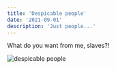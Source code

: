 ```yaml
---
title: 'Despicable people'
date: '2021-09-01'
description: 'Just people...'
---
```


What do you want from me, slaves?!

![despicable people](https://scontent.frix2-1.fna.fbcdn.net/v/t1.6435-9/61681566_1330532383783024_2836444042055647232_n.jpg?_nc_cat=105&ccb=1-5&_nc_sid=8bfeb9&_nc_ohc=tWzauxJqwPcAX87wNlJ&_nc_oc=AQnUy0wPkrSreq3_WfOXkY3JL5ihad_dnRZuo4sYyKc2KedpFMBjqRk45SEP1ca0nTE&_nc_ht=scontent.frix2-1.fna&oh=387ec8dcc0aa19331f0b41554e356cb5&oe=61535ABC 'Despicable people')
